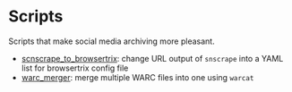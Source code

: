 # Scripts

Scripts that make social media archiving more pleasant.

* [scnscrape_to_browsertrix](snscrape_to_browsertrix.py): change URL output of `snscrape` into a YAML list for browsertrix config file
* [warc_merger](warc_merger.sh): merge multiple WARC files into one using `warcat`
